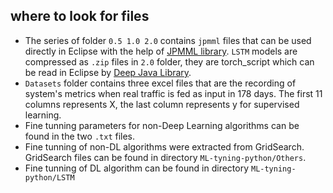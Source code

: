 ## where to look for files
* The series of folder `0.5 1.0 2.0` contains `jpmml` files that can be used directly in Eclipse with the help of [JPMML library](https://github.com/jpmml). `LSTM` models are compressed as `.zip` files in `2.0` folder, they are torch_script which can be read in Eclipse by [Deep Java Library](https://djl.ai/).
* `Datasets` folder contains three excel files that are the recording of system's metrics when real traffic is fed as input in 178 days. The first 11 columns represents X, the last column represents y for supervised learning.
* Fine tunning parameters for non-Deep Learning algorithms can be found in the two `.txt` files.
* Fine tunning of non-DL algorithms were extracted from GridSearch. GridSearch files can be found in directory `ML-tyning-python/Others`.
* Fine tunning of DL algorithm can be found in directory  `ML-tyning-python/LSTM`
